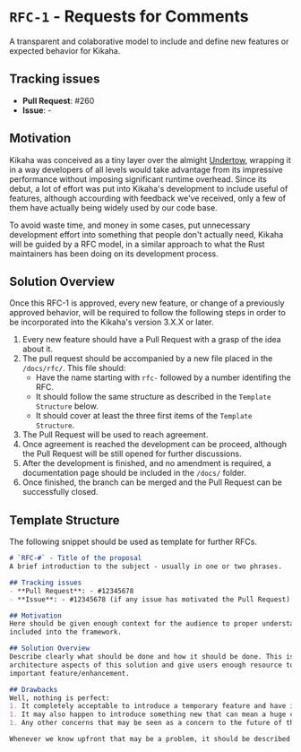 # `RFC-1` - Requests for Comments
A transparent and colaborative model to include and define new features or expected behavior for Kikaha.

## Tracking issues
- **Pull Request**: #260
- **Issue**: -

## Motivation
Kikaha was conceived as a tiny layer over the almight [Undertow](http://undertow.io/), wrapping it in a way developers of all
levels would take advantage from its impressive performance without imposing significant runtime overhead. Since its debut,
a lot of effort was put into Kikaha's development to include useful of features, although accourding with feedback we've
received, only a few of them have actually being widely used by our code base.

To avoid waste time, and money in some cases, put unnecessary development effort into something that people don't actually
need, Kikaha will be guided by a RFC model, in a similar approach to what the Rust maintainers has been doing on its
development process.

## Solution Overview
Once this RFC-1 is approved, every new feature, or change of a previously approved behavior, will be required to follow the
following steps in order to be incorporated into the Kikaha's version 3.X.X or later.

1. Every new feature should have a Pull Request with a grasp of the idea about it.
2. The pull request should be accompanied by a new file placed in the `/docs/rfc/`. This file should:
   - Have the name starting with `rfc-` followed by a number identifing the RFC.
   - It should follow the same structure as described in the `Template Structure` below.
   - It should cover at least the three first items of the `Template Structure`.
3. The Pull Request will be used to reach agreement.
4. Once agreement is reached the development can be proceed, although the Pull Request will be still opened for further discussions.
5. After the development is finished, and no amendment is required, a documentation page should be included in the `/docs/` folder.
6. Once finished, the branch can be merged and the Pull Request can be successfully closed.

## Template Structure
The following snippet should be used as template for further RFCs.
```md
# `RFC-#` - Title of the proposal
A brief introduction to the subject - usually in one or two phrases.

## Tracking issues
- **Pull Request**: - #12345678
- **Issue**: - #12345678 (if any issue has motivated the Pull Request)

## Motivation
Here should be given enough context for the audience to proper understand why this feature/enhancement should be
included into the framework. 

## Solution Overview
Describe clearly what should be done and how it should be done. This is specially important to highlight the important
architecture aspects of this solution and give users enough resource to understand how to take advantage of this new
important feature/enhancement.

## Drawbacks
Well, nothing is perfect:
1. It completely acceptable to introduce a temporary feature and have it improved in a further attempt.
1. It may also happen to introduce something new that can mean a huge compatibility impact with previous versions.
1. Any other concerns that may be seen as a concern to the future of the Framework.

Whenever we know upfront that may be a problem, it should be described here.
```

